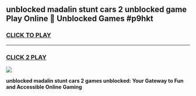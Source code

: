 
## unblocked madalin stunt cars 2 unblocked game Play Online 👋 Unblocked Games #p9hkt
<h3>
<a href="https://premium.freeplayer.one?title=unblocked_madalin_stunt_cars_2&ref=21F">CLICK TO PLAY</a></h3>
<hr>

<h3>
<a href="https://premium.freeplayer.one?title=unblocked_madalin_stunt_cars_2&ref=21F">CLICK 2 PLAY</a>
  
</h3>

<a href="https://premium.freeplayer.one?title=unblocked_madalin_stunt_cars_2&ref=21F/"><img src="https://clearcache.store/games.png"></a>


**unblocked madalin stunt cars 2 games unblocked: Your Gateway to Fun and Accessible Online Gaming**

